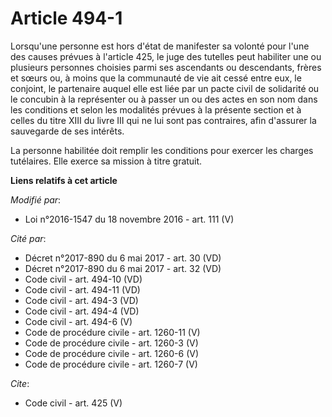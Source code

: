# Article 494-1

Lorsqu'une personne est hors d'état de manifester sa volonté pour l'une des causes prévues à l'article 425, le juge des
tutelles peut habiliter une ou plusieurs personnes choisies parmi ses ascendants ou descendants, frères et sœurs ou, à moins
que la communauté de vie ait cessé entre eux, le conjoint, le partenaire auquel elle est liée par un pacte civil de
solidarité ou le concubin à la représenter ou à passer un ou des actes en son nom dans les conditions et selon les modalités
prévues à la présente section et à celles du titre XIII du livre III qui ne lui sont pas contraires, afin d'assurer la
sauvegarde de ses intérêts. 

La personne habilitée doit remplir les conditions pour exercer les charges tutélaires. Elle exerce sa mission à titre
gratuit.

**Liens relatifs à cet article**

_Modifié par_:

  - Loi n°2016-1547 du 18 novembre 2016 - art. 111 (V)

_Cité par_:

  - Décret n°2017-890 du 6 mai 2017 - art. 30 (VD)
  - Décret n°2017-890 du 6 mai 2017 - art. 32 (VD)
  - Code civil - art. 494-10 (VD)
  - Code civil - art. 494-11 (VD)
  - Code civil - art. 494-3 (VD)
  - Code civil - art. 494-4 (VD)
  - Code civil - art. 494-6 (V)
  - Code de procédure civile - art. 1260-11 (V)
  - Code de procédure civile - art. 1260-3 (V)
  - Code de procédure civile - art. 1260-6 (V)
  - Code de procédure civile - art. 1260-7 (V)

_Cite_:

  - Code civil - art. 425 (V)
